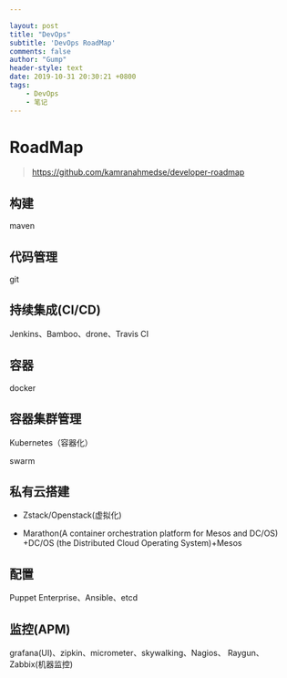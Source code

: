 ```yaml
---

layout: post
title: "DevOps"
subtitle: 'DevOps RoadMap'
comments: false
author: "Gump"
header-style: text
date: 2019-10-31 20:30:21 +0800
tags:
    - DevOps
    - 笔记
---
```


# RoadMap

> https://github.com/kamranahmedse/developer-roadmap

##  构建

maven

##  代码管理
git
##  持续集成(CI/CD)
Jenkins、Bamboo、drone、Travis CI
##  容器
docker
##  容器集群管理
Kubernetes（容器化）

swarm

## 私有云搭建

- Zstack/Openstack(虚拟化) 

- Marathon(A container orchestration platform for Mesos and DC/OS) +DC/OS (the Distributed Cloud Operating System)+Mesos

## 配置
Puppet Enterprise、Ansible、etcd
## 监控(APM)

grafana(UI)、zipkin、micrometer、skywalking、Nagios、 Raygun、Zabbix(机器监控)
